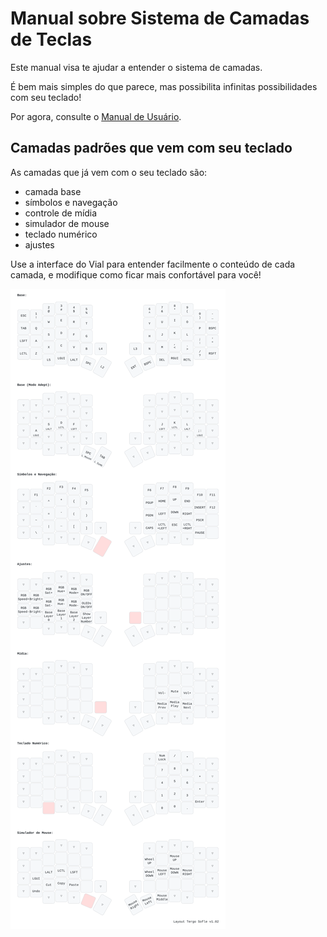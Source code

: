# Manual sobre Sistema de Camadas de Teclas

Este manual visa te ajudar a entender o sistema de camadas.

É bem mais simples do que parece, mas possibilita infinitas possibilidades com seu teclado!

Por agora, consulte o [Manual de Usuário](./MANUAL_USER.md#camadas-de-teclas).

## Camadas padrões que vem com seu teclado

As camadas que já vem com o seu teclado são:
- camada base
- símbolos e navegação
- controle de mídia
- simulador de mouse
- teclado numérico
- ajustes

Use a interface do Vial para entender facilmente o conteúdo de cada camada, e modifique como ficar mais confortável para você!

![Exemplo camadas](../imagens/camadas_v102.svg)
